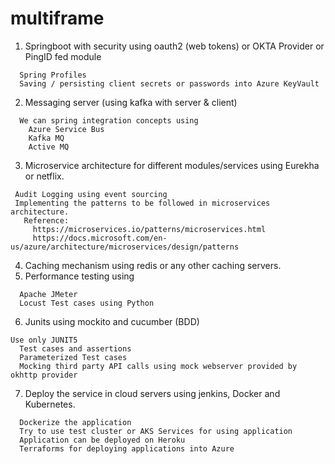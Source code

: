 # multiframe

1. Springboot with security using oauth2 (web tokens) or OKTA Provider or PingID fed module
```
  Spring Profiles
  Saving / persisting client secrets or passwords into Azure KeyVault
```
2. Messaging server (using kafka with server & client)
```
  We can spring integration concepts using 
    Azure Service Bus
    Kafka MQ
    Active MQ
```
3. Microservice architecture for different modules/services using Eurekha or netflix.
 ```
  Audit Logging using event sourcing
  Implementing the patterns to be followed in microservices architecture. 
    Reference: 
      https://microservices.io/patterns/microservices.html
      https://docs.microsoft.com/en-us/azure/architecture/microservices/design/patterns
 ```
4. Caching mechanism using redis or any other caching servers.
5. Performance testing using 
```
  Apache JMeter
  Locust Test cases using Python
```  
6. Junits using mockito and cucumber (BDD)
```
Use only JUNIT5
  Test cases and assertions
  Parameterized Test cases
  Mocking third party API calls using mock webserver provided by okhttp provider
```
7. Deploy the service in cloud servers using jenkins, Docker and Kubernetes.
```
  Dockerize the application
  Try to use test cluster or AKS Services for using application
  Application can be deployed on Heroku
  Terraforms for deploying applications into Azure
```
